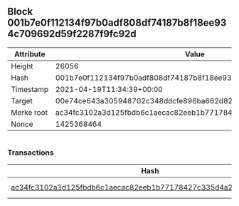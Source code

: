 ## Block 001b7e0f112134f97b0adf808df74187b8f18ee934c709692d59f2287f9fc92d

Attribute | Value
--- | ---
Height | 26056
Hash | 001b7e0f112134f97b0adf808df74187b8f18ee934c709692d59f2287f9fc92d
Timestamp | 2021-04-19T11:34:39+00:00
Target | 00e74ce643a305948702c348ddcfe896ba662d82c1a228faf4ad12250f07334e
Merke root | ac34fc3102a3d125fbdb6c1aecac82eeb1b77178427c335d4a29b000c6f848e6
Nonce | 1425368464

```

```

### Transactions

Hash | Amount
--- | ---
[ac34fc3102a3d125fbdb6c1aecac82eeb1b77178427c335d4a29b000c6f848e6](ac34fc3102a3d125fbdb6c1aecac82eeb1b77178427c335d4a29b000c6f848e6.md) | 10.00000000 SKEPTI 
